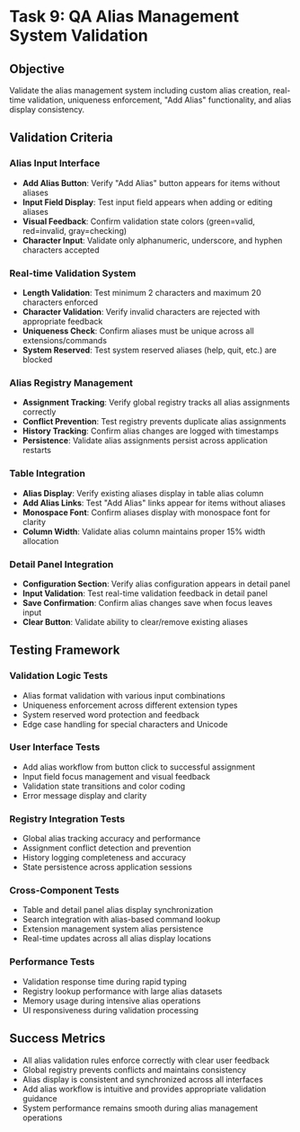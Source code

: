 # Task 9: QA Alias Management System Validation

## Objective
Validate the alias management system including custom alias creation, real-time validation, uniqueness enforcement, "Add Alias" functionality, and alias display consistency.

## Validation Criteria

### Alias Input Interface
- **Add Alias Button**: Verify "Add Alias" button appears for items without aliases
- **Input Field Display**: Test input field appears when adding or editing aliases
- **Visual Feedback**: Confirm validation state colors (green=valid, red=invalid, gray=checking)
- **Character Input**: Validate only alphanumeric, underscore, and hyphen characters accepted

### Real-time Validation System
- **Length Validation**: Test minimum 2 characters and maximum 20 characters enforced
- **Character Validation**: Verify invalid characters are rejected with appropriate feedback
- **Uniqueness Check**: Confirm aliases must be unique across all extensions/commands
- **System Reserved**: Test system reserved aliases (help, quit, etc.) are blocked

### Alias Registry Management
- **Assignment Tracking**: Verify global registry tracks all alias assignments correctly
- **Conflict Prevention**: Test registry prevents duplicate alias assignments
- **History Tracking**: Confirm alias changes are logged with timestamps
- **Persistence**: Validate alias assignments persist across application restarts

### Table Integration
- **Alias Display**: Verify existing aliases display in table alias column
- **Add Alias Links**: Test "Add Alias" links appear for items without aliases
- **Monospace Font**: Confirm aliases display with monospace font for clarity
- **Column Width**: Validate alias column maintains proper 15% width allocation

### Detail Panel Integration
- **Configuration Section**: Verify alias configuration appears in detail panel
- **Input Validation**: Test real-time validation feedback in detail panel
- **Save Confirmation**: Confirm alias changes save when focus leaves input
- **Clear Button**: Validate ability to clear/remove existing aliases

## Testing Framework

### Validation Logic Tests
- Alias format validation with various input combinations
- Uniqueness enforcement across different extension types
- System reserved word protection and feedback
- Edge case handling for special characters and Unicode

### User Interface Tests
- Add alias workflow from button click to successful assignment
- Input field focus management and visual feedback
- Validation state transitions and color coding
- Error message display and clarity

### Registry Integration Tests
- Global alias tracking accuracy and performance
- Assignment conflict detection and prevention
- History logging completeness and accuracy
- State persistence across application sessions

### Cross-Component Tests
- Table and detail panel alias display synchronization
- Search integration with alias-based command lookup
- Extension management system alias persistence
- Real-time updates across all alias display locations

### Performance Tests
- Validation response time during rapid typing
- Registry lookup performance with large alias datasets
- Memory usage during intensive alias operations
- UI responsiveness during validation processing

## Success Metrics
- All alias validation rules enforce correctly with clear user feedback
- Global registry prevents conflicts and maintains consistency
- Alias display is consistent and synchronized across all interfaces
- Add alias workflow is intuitive and provides appropriate validation guidance
- System performance remains smooth during alias management operations